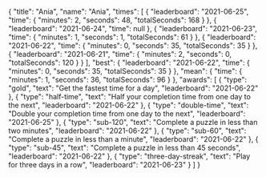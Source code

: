 {
  "title": "Ania",
  "name": "Ania",
  "times": [
    {
      "leaderboard": "2021-06-25",
      "time": {
        "minutes": 2,
        "seconds": 48,
        "totalSeconds": 168
      }
    },
    {
      "leaderboard": "2021-06-24",
      "time": null
    },
    {
      "leaderboard": "2021-06-23",
      "time": {
        "minutes": 1,
        "seconds": 1,
        "totalSeconds": 61
      }
    },
    {
      "leaderboard": "2021-06-22",
      "time": {
        "minutes": 0,
        "seconds": 35,
        "totalSeconds": 35
      }
    },
    {
      "leaderboard": "2021-06-21",
      "time": {
        "minutes": 2,
        "seconds": 0,
        "totalSeconds": 120
      }
    }
  ],
  "best": {
    "leaderboard": "2021-06-22",
    "time": {
      "minutes": 0,
      "seconds": 35,
      "totalSeconds": 35
    }
  },
  "mean": {
    "time": {
      "minutes": 1,
      "seconds": 36,
      "totalSeconds": 96
    }
  },
  "awards": [
    {
      "type": "gold",
      "text": "Get the fastest time for a day",
      "leaderboard": "2021-06-22"
    },
    {
      "type": "half-time",
      "text": "Half your completion time from one day to the next",
      "leaderboard": "2021-06-22"
    },
    {
      "type": "double-time",
      "text": "Double your completion time from one day to the next",
      "leaderboard": "2021-06-25"
    },
    {
      "type": "sub-120",
      "text": "Complete a puzzle in less than two minutes",
      "leaderboard": "2021-06-22"
    },
    {
      "type": "sub-60",
      "text": "Complete a puzzle in less than a minute",
      "leaderboard": "2021-06-22"
    },
    {
      "type": "sub-45",
      "text": "Complete a puzzle in less than 45 seconds",
      "leaderboard": "2021-06-22"
    },
    {
      "type": "three-day-streak",
      "text": "Play for three days in a row",
      "leaderboard": "2021-06-23"
    }
  ]
}